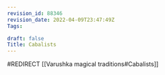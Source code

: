 ```yaml
---
revision_id: 88346
revision_date: 2022-04-09T23:47:49Z
Tags:

draft: false
Title: Cabalists
---
```

#REDIRECT [[Varushka magical traditions#Cabalists]]